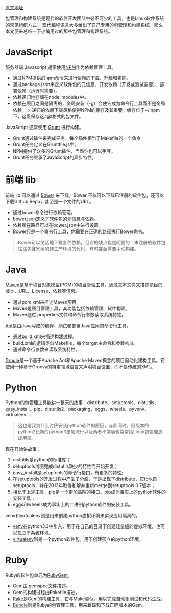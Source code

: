 [原文地址](https://zhuanlan.zhihu.com/p/22114665)

包管理和构建系统是现代的软件开发团队中必不可少的工具，也是Linux软件系统的常见组织方式。 现代编程语言大多给出了自己专用的包管理和构建系统，那么本文便来总结一下小编用过的那些包管理和构建系统。

# JavaScript

服务器端 Javascript 通常使用[NPM](https://link.zhihu.com/?target=http%3A//npmjs.org/)作为依赖管理工具。

- 通过NPM提供的npm命令来进行依赖的下载、升级和移除。
- 通过package.json来定义软件包的元信息、开发依赖（开发或测试需要）、部署依赖（运行时需要）。
- 依赖递归地存储在node_modules中。
- 依赖在项目之间是隔离的，全局安装（-g）会使它成为命令行工具而不是全局依赖。 > 递归的依赖下载风格使得NPM的缓存及其重要。缓存位于~/.npm下，这里保存这.tgz格式的包文件。

JavaScript 通常使用 [Grunt](https://link.zhihu.com/?target=http%3A//gruntjs.com/) 进行构建。

- Grunt通过插件来完成任务，每个插件相当于Makefile的一个命令。
- Grunt任务定义在Gruntfile.js中。
- NPM提供了众多的Grunt插件，当然你也可以手写。
- Grunt任务继承了JavaScript的异步特性。

# 前端 lib

前端 lib 可以通过 [Bower](https://link.zhihu.com/?target=http%3A//bower.io/) 来下载。Bower 不仅可以下载已注册的软件包，还可以下载Github Repo，甚至是一个文件的URL。

- 通过bower命令进行依赖管理。
- bower.json定义了软件包的元信息与依赖。
- 依赖所在路径可以在bower.json中进行设置。
- Bower只是一个命令行工具，你需要在正确的路径执行Bower命令。

> Bower可以灵活地下载各种依赖，但它的缺点也是明显的：未注册的软件包往往包含冗余的非生产环境的代码，有时甚至需要手动构建。

# Java

[Maven](https://link.zhihu.com/?target=https%3A//maven.apache.org/)是基于项目对象模型(POM)的项目管理工具，通过文本文件来描述项目的版本、URL、License、依赖等信息。

- 通过pom.xml来描述Maven项目。
- Maven是项目管理工具，其功能包括依赖管理、软件构建。
- Maven通过.properties文件和命令行参数读取系统特性。

[Ant](https://link.zhihu.com/?target=http%3A//ant.apache.org/)是由Java写成的编译、测试和部署Java应用的命令行工具。

- 通过build.xml来描述构建过程。
- build.xml的逻辑类似Makefile，每个target由命令和参数构成。
- 通过命令行参数来读取系统特性。

[Gradle](https://link.zhihu.com/?target=https%3A//zh.wikipedia.org/wiki/Gradle)是一个基于Apache Ant和Apache Maven概念的项目自动化建构工具。它使用一种基于Groovy的特定领域语言来声明项目设置，而不是传统的XML。

# Python

Python的包管理工具能讲一整天的故事：distribute、setuptools、distutils、easy_install、pip、distutils2、packaging、eggs、wheels、pyvenv、virtualenv……

> 这也是我为什么讨厌安装python软件的原因，与此同时，旧版本的python2比新的python3更加流行以及两者不兼容也常常给Linux包管理造成麻烦。

现在开始讲故事：

1. distutils是python的标准库；
2. setuptools试图完成distutils缺少的特性而开始开发；
3. easy_install是setuptools的命令行接口，有更多的特性;
4. 在setuptools的开发过程中产生了分歧，于是出现了distribute，它fork自setuptools，并在2013年取得和解并重新merge到setuptools 0.7版本；
5. 相比于上述工具，[pip](https://link.zhihu.com/?target=http%3A//pypi.python.org/pypi/pip)是一个更加高阶的接口，pip成为事实上的python软件的安装工具；
6. eggs和wheels成为事实上的二进制python软件的安装工具。

venv和virtualenv则是用来创建python虚拟环境来实现应用隔离的。

- [venv](https://link.zhihu.com/?target=https%3A//docs.python.org/3/library/venv.html)在python3.3中引入，用于在自己的目录下创建轻量级的虚拟环境，也可以孤立于系统环境。
- [virtualenv](https://link.zhihu.com/?target=http%3A//virtualenv.readthedocs.org/)则是一个python软件包，用于创建孤立的python环境。

# Ruby

Ruby的软件包单元为[RubyGem](https://link.zhihu.com/?target=https%3A//rubygems.org/)。

- Gem由.gemspec文件描述。
- Gem的构建过程由Rakefile描述。
- [Rake](https://link.zhihu.com/?target=https%3A//rubygems.org/gems/rake)是Gem的构建工具，它与Make类似，用以完成自动化测试和代码生成。
- [Bundle](https://link.zhihu.com/?target=http%3A//bundler.io/)则是Ruby的包管理工具，用来跟踪和下载正确版本的Gem。

